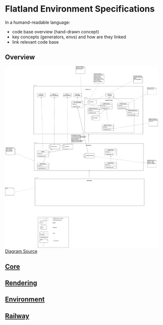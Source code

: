 Flatland Environment Specifications
==========================

In a humand-readable language:
* code base overview (hand-drawn concept)
* key concepts (generators, envs) and how are they linked
* link relevant code base

## Overview
![UML_flatland.png](img/UML_flatland.png)
[Diagram Source](https://confluence.sbb.ch/x/pQfsSw)
## [Core](core)
## [Rendering](rendering)
## [Environment](environment)
## [Railway](railway)
